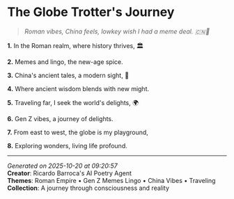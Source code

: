 # The Globe Trotter's Journey

> *Roman vibes, China feels, lowkey wish I had a meme deal. 🇨🇳👀*

**1.** In the Roman realm, where history thrives, 🏛️


**2.** Memes and lingo, the new-age spice.


**3.** China's ancient tales, a modern sight, 🏮


**4.** Where ancient wisdom blends with new might.


**5.** Traveling far, I seek the world's delights, 🌍


**6.** Gen Z vibes, a journey of delights.


**7.** From east to west, the globe is my playground,


**8.** Exploring wonders, living life profound.



---

*Generated on 2025-10-20 at 09:20:57*  
**Creator**: Ricardo Barroca's AI Poetry Agent  
**Themes**: Roman Empire • Gen Z Memes Lingo • China Vibes • Traveling  
**Collection**: A journey through consciousness and reality